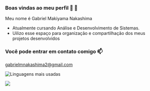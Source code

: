 ### Boas vindas ao meu perfil 🤙 👋

Meu nome é Gabriel Makiyama Nakashima

- Atualmente cursando Análise e Desenvolvimento de Sistemas.
- Uilizo esse espaço para organização e compartilhação dos meus projetos desenvolvidos

### Você pode entrar em contato comigo 📫

gabrielmnakashima2@gmail.com <img src="https://cdn.worldvectorlogo.com/logos/official-gmail-icon-2020-.svg" width="15">

![Linguagens mais usadas](https://github-readme-stats.vercel.app/api/top-langs/?username=nakashima1231%layout=compact%langs_count=6&theme=dark)



![](https://media2.giphy.com/media/v1.Y2lkPTc5MGI3NjExemRqdHpqN3Qyc2NrbDhnMjJka2NseDE3cmNweGFsb2lzYm85cjRyZCZlcD12MV9pbnRlcm5hbF9naWZfYnlfaWQmY3Q9Zw/JIX9t2j0ZTN9S/giphy.gif)
